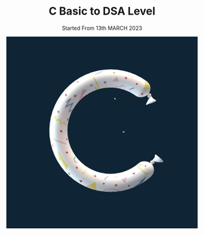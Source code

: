 <div align="center">
  <h1>C Basic to DSA Level</h1>
  <p>Started From 13th MARCH 2023</p>
  <img src="60fde747cd822555d972330f9b1137c4.gif" alt="Animated GIF">
</div>

